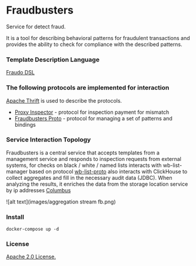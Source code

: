 # Fraudbusters 

Service for detect fraud.

It is a tool for describing behavioral patterns for fraudulent transactions and provides the ability 
to check for compliance with the described patterns.

### Template Description Language

[Fraudo DSL](https://github.com/rbkmoney/fraudo)

### The following protocols are implemented for interaction
[Apache Thrift](https://thrift.apache.org/) is used to describe the protocols.

- [Proxy Inspector](https://github.com/rbkmoney/damsel/blob/master/proto/proxy_inspector.thrift) - 
protocol for inspection payment for mismatch
- [Fraudbusters Proto](https://github.com/rbkmoney/fraudbusters-proto/blob/master/proto/fraudbusters.thrift) -
protocol for managing a set of patterns and bindings

### Service Interaction Topology

Fraudbusters is a central service that accepts templates from a management service and
responds to inspection requests from external systems, for checks on black / white / named lists
interacts with wb-list-manager based on protocol
[wb-list-proto](https://github.com/rbkmoney/wb-list-proto/blob/master/proto/wb_list.thrift)
also interacts with ClickHouse to collect aggregates and fill in the necessary audit data (JDBC).
When analyzing the results, it enriches the data from the storage location service by ip addresses
[Columbus](https://github.com/rbkmoney/damsel/blob/master/proto/geo_ip.thrift)

![alt text](images/aggregation stream fb.png)

### Install

```docker-compose up -d```

### License
[Apache 2.0 License.](/LICENSE)

